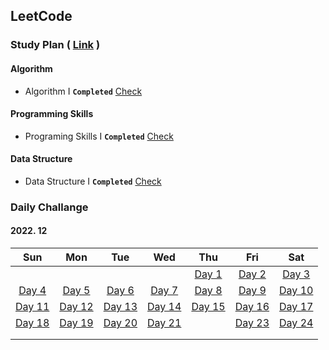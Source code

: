 ## LeetCode



### Study Plan ( [Link](https://leetcode.com/study-plan/) )

#### Algorithm

- Algorithm I **`Completed`** [Check](./Algorithm)

#### Programming Skills

- Programing Skills I **`Completed`** [Check](./ProgrammingSkills)

#### Data Structure

- Data Structure I **`Completed`** [Check](./DataStructure)



### Daily Challange

#### 2022. 12

|                 Sun                  |                  Mon                  |                 Tue                  |                 Wed                  |                  Thu                  |                 Fri                  |                  Sat                  |
| :----------------------------------: | :-----------------------------------: | :----------------------------------: | :----------------------------------: | :-----------------------------------: | :----------------------------------: | :-----------------------------------: |
|                                      |                                       |                                      |                                      | [Day 1](./Problems/leetcode_1704.md)  | [Day 2](./Problems/leetcode_1657.md) |  [Day 3](./Problems/leetcode_451.md)  |
| [Day 4](./Problems/leetcode_2256.md) |  [Day 5](./Problems/leetcode_876.md)  | [Day 6](./Problems/leetcode_328.md)  | [Day 7](./Problems/leetcode_938.md)  |  [Day 8](./Problems/leetcode_872.md)  | [Day 9](./Problems/leetcode_1026.md) | [Day 10](./Problems/leetcode_1339.md) |
| [Day 11](./Problems/leetcode_124.md) |  [Day 12](./Problems/leetcode_70.md)  | [Day 13](./Problems/leetcode_931.md) | [Day 14](./Problems/leetcode_198.md) | [Day 15](./Problems/leetcode_1143.md) | [Day 16](./Problems/leetcode_232.md) | [Day 17](./Problems/leetcode_150.md)  |
| [Day 18](./Problems/leetcode_739.md) | [Day 19](./Problems/leetcode_1971.md) | [Day 20](./Problems/leetcode_841.md) | [Day 21](./Problems/leetcode_886.md) |                                       | [Day 23](./Problems/leetcode_309.md) | [Day 24](./Problems/leetcode_790.md)  |
|                                      |                                       |                                      |                                      |                                       |                                      |                                       |
|                                      |                                       |                                      |                                      |                                       |                                      |                                       |

